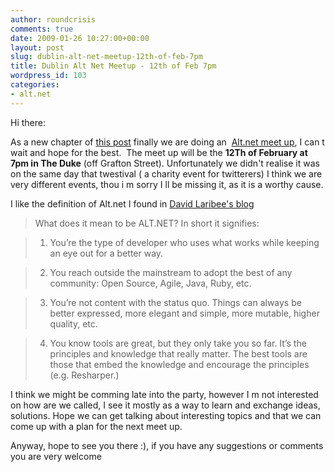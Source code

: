 ```yaml
---
author: roundcrisis
comments: true
date: 2009-01-26 10:27:00+00:00
layout: post
slug: dublin-alt-net-meetup-12th-of-feb-7pm
title: Dublin Alt Net Meetup - 12th of Feb 7pm
wordpress_id: 103
categories:
- alt.net
---
```


Hi there: 

As a new chapter of [this post](http://roundcrisis.com/2008/08/27/from-code-monkey-to-code-crafter-ftw/) finally we are doing an  [Alt.net meet up](http://dublinalt.net/2009/01/23/meet-up-12th-of-february-7pm/), I can t wait and hope for the best.  The meet up will be the **12Th of February at 7pm in The Duke** (off Grafton Street). Unfortunately we didn't realise it was on the same day that twestival ( a charity event for twitterers) I think we are very different events, thou i m sorry I ll be missing it, as it is a worthy cause.

I like the definition of Alt.net I found in [David Laribee's blog](http://laribee.com/blog/)


> What does it mean to be ALT.NET? In short it signifies:

> 
> 
	
>   1. You’re the type of developer who uses what works while keeping an eye out for a better way.
> 
	
>   2. You reach outside the mainstream to adopt the best of any community: Open Source, Agile, Java, Ruby, etc.
> 
	
>   3. You’re not content with the status quo. Things can always be better expressed, more elegant and simple, more mutable, higher quality, etc.
> 
	
>   4. You know tools are great, but they only take you so far. It’s the principles and knowledge that really matter. The best tools are those that embed the knowledge and encourage the principles (e.g. Resharper.)
> 




I think we might be comming late into the party, however I m not interested on how are we called, I see it mostly as a way to learn and exchange ideas, solutions. Hope we can get talking about interesting topics and that we can come up with a plan for the next meet up.

Anyway, hope to see you there :), if you have any suggestions or comments you are very welcome
